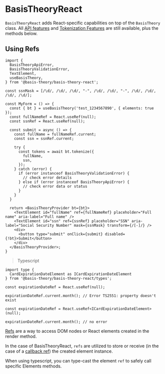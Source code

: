 # BasisTheoryReact

`BasisTheoryReact` adds React-specific capabilities on top of the `BasisTheory` class. All [API features](/api-reference) and [Tokenization Features](#tokenization) are still available, plus the methods below.

## Using Refs

```tsx
import { 
  BasisTheoryApiError,
  BasisTheoryValidationError,
  TextElement, 
  useBasisTheory, 
} from '@basis-theory/basis-theory-react';

const ssnMask = [/\d/, /\d/, /\d/, "-", /\d/, /\d/, "-", /\d/, /\d/, /\d/, /\d/];

const MyForm = () => {
  const { bt } = useBasisTheory('test_1234567890', { elements: true });
  const fullNameRef = React.useRef(null);
  const ssnRef = React.useRef(null);

  const submit = async () => {
    const fullName = fullNameRef.current;
    const ssn = ssnRef.current;

    try {
      const tokens = await bt.tokenize({
        fullName,
        ssn,
      });
    } catch (error) {
      if (error instanceof BasisTheoryValidationError) {
        // check error details
      } else if (error instanceof BasisTheoryApiError) {
        // check error data or status
      }
    }
  }

  return <BasisTheoryProvider bt={bt}>
    <TextElement id="fullName" ref={fullNameRef} placeholder="Full name" aria-label="Full name" />
    <TextElement id="ssn" ref={ssnRef} placeholder="SSN" aria-label="Social Security Number" mask={ssnMask} transform={/[-]/} />
    <div>
      <button type="submit" onClick={submit} disabled={!bt}>Submit</button>
    </div>
  </BasisTheoryProvider>;
}
```

> Typescript

```tsx
import type { 
  CardExpirationDateElement as ICardExpirationDateElement 
} from '@basis-theory/basis-theory-react/types';

const expirationDateRef = React.useRef(null);

expirationDateRef.current.month(); // Error TS2551: property doesn't exist 

const expirationDateRef = React.useRef<ICardExpirationDateElement>(null); 

expirationDateRef.current.month(); // no error
```

[Refs](https://reactjs.org/docs/refs-and-the-dom.html) are a way to access DOM nodes or React elements created in the render method.

In the case of BasisTheoryReact, `refs` are utilized to store or receive (in the case of a [callback ref](https://reactjs.org/docs/refs-and-the-dom.html#callback-refs)) the created element instance.

When using typescript, you can type-cast the element `ref` to safely call specific Elements methods.
